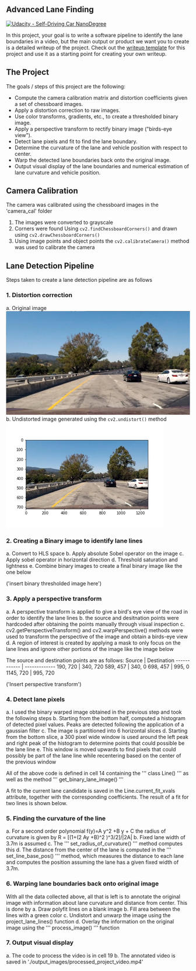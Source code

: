 ## Advanced Lane Finding
[![Udacity - Self-Driving Car NanoDegree](https://s3.amazonaws.com/udacity-sdc/github/shield-carnd.svg)](http://www.udacity.com/drive)


In this project, your goal is to write a software pipeline to identify the lane boundaries in a video, but the main output or product we want you to create is a detailed writeup of the project.  Check out the [writeup template](https://github.com/udacity/CarND-Advanced-Lane-Lines/blob/master/writeup_template.md) for this project and use it as a starting point for creating your own writeup.  

The Project
---

The goals / steps of this project are the following:

* Compute the camera calibration matrix and distortion coefficients given a set of chessboard images.
* Apply a distortion correction to raw images.
* Use color transforms, gradients, etc., to create a thresholded binary image.
* Apply a perspective transform to rectify binary image ("birds-eye view").
* Detect lane pixels and fit to find the lane boundary.
* Determine the curvature of the lane and vehicle position with respect to center.
* Warp the detected lane boundaries back onto the original image.
* Output visual display of the lane boundaries and numerical estimation of lane curvature and vehicle position.

[//]: # (Image References)

[image1]: ./test_images/test1.jpg "Original Image"
[image2]: ./output_images/undistorted_test1.jpg "Undistorted Image"
[image3]: ./examples/binary_combo_example.jpg "Binary Example"
[image4]: ./examples/warped_straight_lines.jpg "Warp Example"
[image5]: ./examples/color_fit_lines.jpg "Fit Visual"
[image6]: ./examples/example_output.jpg "Output"
[video1]: ./project_video.mp4 "Video"

## Camera Calibration

The camera was calibrated using the chessboard images in the 'camera_cal' folder
1. The images were converted to grayscale
2. Corners were found Using `cv2.findChessboardCorners()` and drawn using `cv2.drawChessboardCorners()`
3. Using image points and object points the `cv2.calibrateCamera()` method was used to calibrate the camera

## Lane Detection Pipeline

Steps taken to create a lane detection pipeline are as follows

### 1. Distortion correction

  a. Original image
  ![alt text][image1]
  b. Undistorted image generated using the `cv2.undistort()` method 
  ![alt text][image2]

### 2. Creating a Binary image to identify lane lines
  a. Convert to HLS space
  b. Apply absolute Sobel operator on the image
  c. Apply sobel operator in horizontal direction
  d. Threshold saturation and lightness
  e. Combine binary images to create a final binary image like the one below

('insert binary thresholded image here')

### 3. Apply a perspective transform
  a. A perspective transform is applied to give a bird's eye view of the road in order to identify the lane lines
  b. the source and desitnation points were hardcoded after obtaining the points manually through visual inspection
  c. cv2.getPerspectiveTransform() and cv2.warpPerspective() methods were used to transform the perspective of the image and obtain a birds-eye view
  d. A region of interest is created by applying a mask to only focus on the lane lines and ignore other portions of the image like the image below

The source and destination points are as follows:
Source | Destination
------------ | -------------
190, 720 | 340, 720
589, 457 | 340, 0
698, 457 | 995, 0
1145, 720 | 995, 720

('Insert perspective transform')

### 4. Detect lane pixels
  a. I used the binary warped image obtained in the previous step and took the following steps
  b. Starting from the bottom half, computed a histogram of detected pixel values. Peaks are detected following the application of a gaussian filter
  c. The image is partitioned into 6 horizontal slices
  d. Starting from the bottom slice, a 300 pixel wide window is used around the left peak and right peak of the histogram to determine points that could possible be the lane line
  e. This window is moved upwards to find pixels that could possibly be part of the lane line while recentering based on the center of the previous window
 
All of the above code is defined in cell 14 containing the ''' class Line() ''' as well as the method ''' get_binary_lane_image() '''
  
A fit to the current lane candidate is saved in the Line.current_fit_xvals attribute, together with the corresponding coefficients. The result of a fit for two lines is shown below.

### 5. Finding the curvature of the line
  a. For a second order polynomial f(y)=A y^2 +B y + C the radius of curvature is given by R = [(1+(2 Ay +B)^2 )^3/2]/|2A|
  b. Fixed lane width of 3.7m is assumed
  c. The ''' set_radius_of_curvature() ''' method computes this
  d. The distance from the center of the lane is computed in the ''' set_line_base_pos() ''' method, which measures the distance to each lane and computes the position assuming the lane has a given fixed width of 3.7m.

### 6. Warping lane boundaries back onto original image
With all the data collected above, all that is left is to annotate the original image with information about lane curvature and distance from center. This is done by
  a. Draw polyfit lines on a blank image
  b. Fill area between the lines with a green color
  c. Undistort and unwarp the image using the project_lane_lines() function
  d. Overlay the information on the original image using the ''' process_image() ''' function
  
### 7. Output visual display
  a. The code to process the video is in cell 19
  b. The annotated video is saved in './output_images/processed_project_video.mp4'
